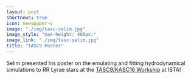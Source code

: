 ```yaml
---
layout: post
shortnews: true
icon: newspaper-o
image: "./img/tasc-selim.jpg"
image_style: "max-height: 400px;"
image_link: "./img/tasc-selim.jpg"
title: "TASC9 Poster"
---
```


Selim presented his poster on the emulating and fitting hydrodynamical simulations to RR Lyrae stars at the <a href="https://tasc9-kasc16.pages.ist.ac.at/">TASC9/KASC16 Workship</a> at ISTA! 